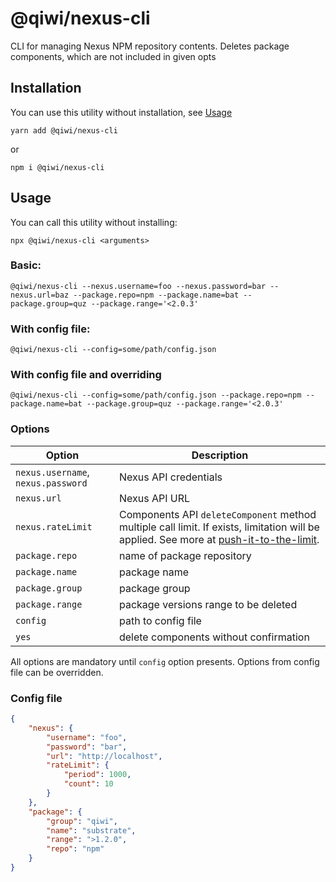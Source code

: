 # @qiwi/nexus-cli
CLI for managing Nexus NPM repository contents.
Deletes package components, which are not included in given opts
## Installation
You can use this utility without installation, see [Usage](#Usage)
```shell script
yarn add @qiwi/nexus-cli
```
or
```shell script
npm i @qiwi/nexus-cli
```
## Usage
You can call this utility without installing:
```shell script
npx @qiwi/nexus-cli <arguments>
```
### Basic:
```shell script
@qiwi/nexus-cli --nexus.username=foo --nexus.password=bar --nexus.url=baz --package.repo=npm --package.name=bat --package.group=quz --package.range='<2.0.3'
```
### With config file:
```shell script
@qiwi/nexus-cli --config=some/path/config.json
```
### With config file and overriding
```shell script
@qiwi/nexus-cli --config=some/path/config.json --package.repo=npm --package.name=bat --package.group=quz --package.range='<2.0.3'
```
### Options
| Option                                      | Description                            |
|---------------------------------------------|----------------------------------------|
| `nexus.username`, `nexus.password`          | Nexus API credentials                  |
| `nexus.url`                                 | Nexus API URL                          |
| `nexus.rateLimit`                           | Components API `deleteComponent` method multiple call limit. If exists, limitation will be applied. See more at [push-it-to-the-limit](https://github.com/antongolub/push-it-to-the-limit). |
| `package.repo`                              | name of package repository             |
| `package.name`                              | package name                           |
| `package.group`                             | package group                          |
| `package.range`                             | package versions range to be deleted   |
| `config`                                    | path to config file                    |
| `yes`                                       | delete components without confirmation |

All options are mandatory until `config` option presents.
Options from config file can be overridden.
### Config file
```json
{
    "nexus": {
        "username": "foo",
        "password": "bar",
        "url": "http://localhost",
        "rateLimit": {
            "period": 1000,
            "count": 10
        } 
    },
    "package": {
        "group": "qiwi",
        "name": "substrate",
        "range": ">1.2.0",
        "repo": "npm"
    }
}
```
